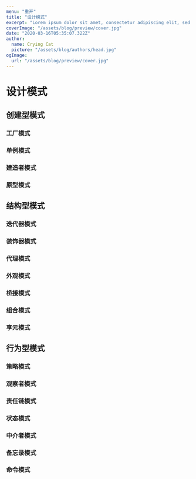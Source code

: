 ```yaml
---
menu: "重开"
title: "设计模式"
excerpt: "Lorem ipsum dolor sit amet, consectetur adipiscing elit, sed do eiusmod tempor incididunt ut labore et dolore magna aliqua. Praesent elementum facilisis leo vel fringilla est ullamcorper eget. At imperdiet dui accumsan sit amet nulla facilities morbi tempus."
coverImage: "/assets/blog/preview/cover.jpg"
date: "2020-03-16T05:35:07.322Z"
author:
  name: Crying Cat
  picture: "/assets/blog/authors/head.jpg"
ogImage:
  url: "/assets/blog/preview/cover.jpg"
---
```


# 设计模式

## 创建型模式

### 工厂模式

### 单例模式

### 建造者模式

### 原型模式

## 结构型模式

### 迭代器模式

### 装饰器模式

### 代理模式

### 外观模式

### 桥接模式

### 组合模式

### 享元模式

## 行为型模式

### 策略模式

### 观察者模式

### 责任链模式

### 状态模式

### 中介者模式

### 备忘录模式

### 命令模式

